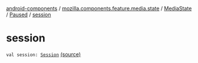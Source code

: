[android-components](../../../index.md) / [mozilla.components.feature.media.state](../../index.md) / [MediaState](../index.md) / [Paused](index.md) / [session](./session.md)

# session

`val session: `[`Session`](../../../mozilla.components.browser.session/-session/index.md) [(source)](https://github.com/mozilla-mobile/android-components/blob/master/components/feature/media/src/main/java/mozilla/components/feature/media/state/MediaState.kt#L33)